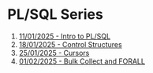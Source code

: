 # PL/SQL Series

1. [11/01/2025 - Intro to PL/SQL](https://tinyurl.com/26bn56y8)
2. [18/01/2025 - Control Structures](https://tinyurl.com/23lhj7cd)
3. [25/01/2025 - Cursors](https://tinyurl.com/26f4awl4)
4. [01/02/2025 - Bulk Collect and FORALL](https://tinyurl.com/2ymc7tun)
